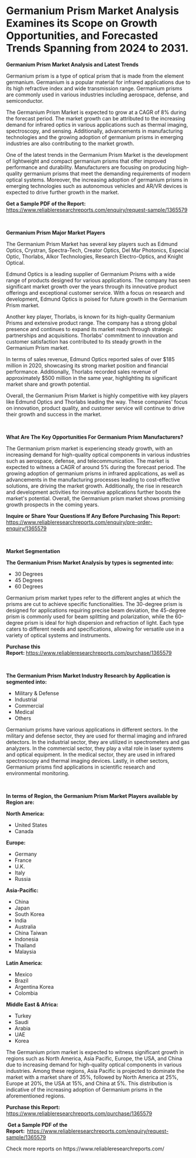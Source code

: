 <p><h1>Germanium Prism Market Analysis Examines its Scope on Growth Opportunities, and Forecasted Trends Spanning from 2024 to 2031.</h1></p><p><strong>Germanium Prism Market Analysis and Latest Trends</strong></p>
<p><p>Germanium prism is a type of optical prism that is made from the element germanium. Germanium is a popular material for infrared applications due to its high refractive index and wide transmission range. Germanium prisms are commonly used in various industries including aerospace, defense, and semiconductor.</p><p>The Germanium Prism Market is expected to grow at a CAGR of 8% during the forecast period. The market growth can be attributed to the increasing demand for infrared optics in various applications such as thermal imaging, spectroscopy, and sensing. Additionally, advancements in manufacturing technologies and the growing adoption of germanium prisms in emerging industries are also contributing to the market growth.</p><p>One of the latest trends in the Germanium Prism Market is the development of lightweight and compact germanium prisms that offer improved performance and durability. Manufacturers are focusing on producing high-quality germanium prisms that meet the demanding requirements of modern optical systems. Moreover, the increasing adoption of germanium prisms in emerging technologies such as autonomous vehicles and AR/VR devices is expected to drive further growth in the market.</p></p>
<p><strong>Get a Sample PDF of the Report:&nbsp;</strong> <a href="https://www.reliableresearchreports.com/enquiry/request-sample/1365579">https://www.reliableresearchreports.com/enquiry/request-sample/1365579</a></p>
<p>&nbsp;</p>
<p><strong>Germanium Prism Major Market Players</strong></p>
<p><p>The Germanium Prism Market has several key players such as Edmund Optics, Crystran, Spectra-Tech, Creator Optics, Del Mar Photonics, Especial Optic, Thorlabs, Alkor Technologies, Research Electro-Optics, and Knight Optical. </p><p>Edmund Optics is a leading supplier of Germanium Prisms with a wide range of products designed for various applications. The company has seen significant market growth over the years through its innovative product offerings and exceptional customer service. With a focus on research and development, Edmund Optics is poised for future growth in the Germanium Prism market.</p><p>Another key player, Thorlabs, is known for its high-quality Germanium Prisms and extensive product range. The company has a strong global presence and continues to expand its market reach through strategic partnerships and acquisitions. Thorlabs' commitment to innovation and customer satisfaction has contributed to its steady growth in the Germanium Prism market.</p><p>In terms of sales revenue, Edmund Optics reported sales of over $185 million in 2020, showcasing its strong market position and financial performance. Additionally, Thorlabs recorded sales revenue of approximately $500 million in the same year, highlighting its significant market share and growth potential.</p><p>Overall, the Germanium Prism Market is highly competitive with key players like Edmund Optics and Thorlabs leading the way. These companies' focus on innovation, product quality, and customer service will continue to drive their growth and success in the market.</p></p>
<p>&nbsp;</p>
<p><strong>What Are The Key Opportunities For Germanium Prism Manufacturers?</strong></p>
<p><p>The Germanium prism market is experiencing steady growth, with an increasing demand for high-quality optical components in various industries such as aerospace, defense, and telecommunication. The market is expected to witness a CAGR of around 5% during the forecast period. The growing adoption of germanium prisms in infrared applications, as well as advancements in the manufacturing processes leading to cost-effective solutions, are driving the market growth. Additionally, the rise in research and development activities for innovative applications further boosts the market's potential. Overall, the Germanium prism market shows promising growth prospects in the coming years.</p></p>
<p><strong>Inquire or Share Your Questions If Any Before Purchasing This Report:</strong> <a href="https://www.reliableresearchreports.com/enquiry/pre-order-enquiry/1365579">https://www.reliableresearchreports.com/enquiry/pre-order-enquiry/1365579</a></p>
<p>&nbsp;</p>
<p><strong>Market Segmentation</strong></p>
<p><strong>The Germanium Prism Market Analysis by types is segmented into:</strong></p>
<p><ul><li>30 Degrees</li><li>45 Degrees</li><li>60 Degrees</li></ul></p>
<p><p>Germanium prism market types refer to the different angles at which the prisms are cut to achieve specific functionalities. The 30-degree prism is designed for applications requiring precise beam deviation, the 45-degree prism is commonly used for beam splitting and polarization, while the 60-degree prism is ideal for high dispersion and refraction of light. Each type caters to different needs and specifications, allowing for versatile use in a variety of optical systems and instruments.</p></p>
<p><strong>Purchase this Report:&nbsp;</strong><a href="https://www.reliableresearchreports.com/purchase/1365579">https://www.reliableresearchreports.com/purchase/1365579</a></p>
<p>&nbsp;</p>
<p><strong>The Germanium Prism Market Industry Research by Application is segmented into:</strong></p>
<p><ul><li>Military & Defense</li><li>Industrial</li><li>Commercial</li><li>Medical</li><li>Others</li></ul></p>
<p><p>Germanium prisms have various applications in different sectors. In the military and defense sector, they are used for thermal imaging and infrared detectors. In the industrial sector, they are utilized in spectrometers and gas analyzers. In the commercial sector, they play a vital role in laser systems and optical equipment. In the medical sector, they are used in infrared spectroscopy and thermal imaging devices. Lastly, in other sectors, Germanium prisms find applications in scientific research and environmental monitoring.</p></p>
<p>&nbsp;</p>
<p><strong>In terms of Region, the Germanium Prism Market Players available by Region are:</strong></p>
<p>
    <p> <strong> North America: </strong>
        <ul>
            <li>United States</li>
            <li>Canada</li>
        </ul>
        </p> 
    <p> <strong> Europe: </strong>
        <ul>
            <li>Germany</li>
            <li>France</li>
            <li>U.K.</li>
            <li>Italy</li>
            <li>Russia</li>
        </ul>
        </p> 
    <p> <strong> Asia-Pacific: </strong>
        <ul>
            <li>China</li>
            <li>Japan</li>
            <li>South Korea</li>
            <li>India</li>
            <li>Australia</li>
            <li>China Taiwan</li>
            <li>Indonesia</li>
            <li>Thailand</li>
            <li>Malaysia</li>
        </ul>
        </p> 
    <p> <strong> Latin America: </strong>
        <ul>
            <li>Mexico</li>
            <li>Brazil</li>
            <li>Argentina Korea</li>
            <li>Colombia</li>
        </ul>
        </p> 
    <p> <strong> Middle East & Africa: </strong>
        <ul>
            <li>Turkey</li>
            <li>Saudi</li>
            <li>Arabia</li>
            <li>UAE</li>
            <li>Korea</li>
        </ul>
    </p>
    </p>
<p><p>The Germanium prism market is expected to witness significant growth in regions such as North America, Asia Pacific, Europe, the USA, and China due to increasing demand for high-quality optical components in various industries. Among these regions, Asia Pacific is projected to dominate the market with a market share of 35%, followed by North America at 25%, Europe at 20%, the USA at 15%, and China at 5%. This distribution is indicative of the increasing adoption of Germanium prisms in the aforementioned regions.</p></p>
<p><strong>Purchase this Report: </strong><a href="https://www.reliableresearchreports.com/purchase/1365579">https://www.reliableresearchreports.com/purchase/1365579</a></p>
<p>&nbsp;<strong>Get a Sample PDF of the Report:&nbsp;&nbsp;</strong><a href="https://www.reliableresearchreports.com/enquiry/request-sample/1365579">https://www.reliableresearchreports.com/enquiry/request-sample/1365579</a></p>
<p><strong></strong></p>
<p>Check more reports on https://www.reliableresearchreports.com/</p>